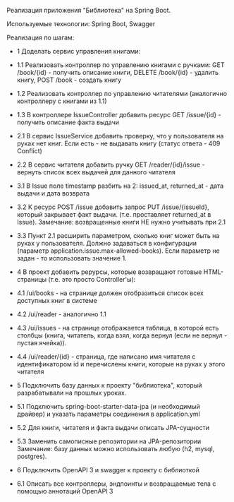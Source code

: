 Реализация приложения "Библиотека" на Spring Boot.

Используемые технологии: Spring Boot, Swagger

Реализация по шагам:
- 1 Доделать сервис управления книгами:
- 1.1 Реализовать контроллер по управлению книгами с ручками: GET /book/{id} - получить описание книги, DELETE /book/{id} - удалить книгу, POST /book - создать книгу
- 1.2 Реализовать контроллер по управлению читателями (аналогично контроллеру с книгами из 1.1)
- 1.3 В контроллере IssueController добавить ресурс GET /issue/{id} - получить описание факта выдачи

- 2.1 В сервис IssueService добавить проверку, что у пользователя на руках нет книг. Если есть - не выдавать книгу (статус ответа - 409 Conflict)
- 2.2 В сервис читателя добавить ручку GET /reader/{id}/issue - вернуть список всех выдачей для данного читателя

- 3.1 В Issue поле timestamp разбить на 2: issued_at, returned_at - дата выдачи и дата возврата
- 3.2 К ресурс POST /issue добавить запрос PUT /issue/{issueId}, который закрывает факт выдачи. (т.е. проставляет returned_at в Issue).
Замечание: возвращенные книги НЕ нужно учитывать при 2.1
- 3.3 Пункт 2.1 расширить параметром, сколько книг может быть на руках у пользователя.
Должно задаваться в конфигурации (параметр application.issue.max-allowed-books). Если параметр не задан - то использовать значение 1.


- 4 В проект добавить рерурсы, которые возвращают готовые HTML-страницы (т.е. это просто Controller'ы):
- 4.1 /ui/books - на странице должен отобразиться список всех доступных книг в системе
- 4.2 /ui/reader - аналогично 1.1
- 4.3 /ui/issues - на странице отображается таблица, в которой есть столбцы (книга, читатель, когда взял, когда вернул (если не вернул - пустая ячейка)).
- 4.4 /ui/reader/{id} - страница, где написано имя читателя с идентификатором id и перечислены книги, которые на руках у этого читателя

- 5 Подключить базу данных к проекту "библиотека", который разрабатывали на прошлых уроках.
- 5.1 Подключить spring-boot-starter-data-jpa (и необходимый драйвер) и указать параметры соединения в application.yml
- 5.2 Для книги, читателя и факта выдачи описать JPA-сущности
- 5.3 Заменить самописные репозитории на JPA-репозитории
Замечание: базу данных можно использовать любую (h2, mysql, postgres).

- 6 Подключить OpenAPI 3 и swagger к проекту с библиоткой
- 6.1 Описать все контроллеры, эндпоинты и возвращаемые тела с помощью аннотаций OpenAPI 3
